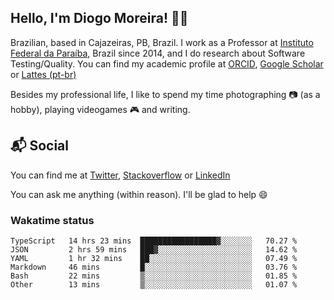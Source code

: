 ## Hello, I'm Diogo Moreira! 👋🏻

Brazilian, based in Cajazeiras, PB, Brazil.
I work as a Professor at [Instituto Federal da Paraíba](https://ifpb.edu.br), Brazil since 2014, and I do research about Software Testing/Quality. You can find my academic profile at [ORCID](https://orcid.org/0000-0003-1803-6565), [Google Scholar](https://scholar.google.com.br/citations?hl=pt-BR&user=DlSdlvEAAAAJ) or [Lattes (pt-br)](http://buscatextual.cnpq.br/buscatextual/visualizacv.do?id=K4384159A1)

Besides my professional life, I like to spend my time photographing 📷 (as a hobby), playing videogames 🎮 and writing.

## 📬 Social

You can find me at [Twitter](https://twitter.com/diogodmoreira), [Stackoverflow](https://stackoverflow.com/users/1541533/diogo-moreira) or [LinkedIn](https://linkedin.com/in/diogodmoreira)

You can ask me anything (within reason). I'll be glad to help 😄

### Wakatime status

<!--START_SECTION:waka-->

```text
TypeScript   14 hrs 23 mins  █████████████████▓░░░░░░░   70.27 %
JSON         2 hrs 59 mins   ███▓░░░░░░░░░░░░░░░░░░░░░   14.62 %
YAML         1 hr 32 mins    ██░░░░░░░░░░░░░░░░░░░░░░░   07.49 %
Markdown     46 mins         █░░░░░░░░░░░░░░░░░░░░░░░░   03.76 %
Bash         22 mins         ▒░░░░░░░░░░░░░░░░░░░░░░░░   01.85 %
Other        13 mins         ▒░░░░░░░░░░░░░░░░░░░░░░░░   01.07 %
```

<!--END_SECTION:waka-->
